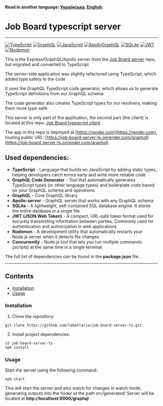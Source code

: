 **Read in another language: [Українська](README.ukr.md), [English](README.md).**

# Job Board typescript server

---

[![TypeScript](https://img.shields.io/badge/typescript-%23007ACC.svg?style=for-the-badge&logo=typescript&logoColor=white)](#)
[![GraphQL](https://img.shields.io/badge/GraphQl-E10098?style=for-the-badge&logo=graphql&logoColor=white)](#)
[![JavaScript](https://img.shields.io/badge/JavaScript-323330?style=for-the-badge&logo=javascript&logoColor=F7DF1E)](#)
[![ApolloGraphQL](https://img.shields.io/badge/-ApolloGraphQL-311C87?style=for-the-badge&logo=apollo-graphql)](#)
[![SQLite](https://img.shields.io/badge/sqlite-%2307405e.svg?style=for-the-badge&logo=sqlite&logoColor=white)](#)
[![JWT](https://img.shields.io/badge/JWT-black?style=for-the-badge&logo=JSON%20web%20tokens)](#)
[![Nodemon](https://img.shields.io/badge/NODEMON-%23323330.svg?style=for-the-badge&logo=nodemon&logoColor=%BBDEAD)](#)

This is the Express/GraphQL/Apollo server from the [Job Board server](https://github.com/labattaria/job-board-server) repo, but migrated and converted to TypeScript

The server-side application was slightly refactored using TypeScript, which added type safety to the code

It uses the GraphQL TypeScript code generator, which allows us to generate TypeScript definitions from our GraphQL schema

The code generator also creates TypeScript types for our resolvers, making them more type-safe

This server is only part of the application, the second part (the client) is located at this repo: [Job Board typescript client](https://github.com/labattaria/job-board-client-ts)

The app in this repo is deployed at [https://render.com](https://render.com), hosting public URL: [https://job-board-server-ts.onrender.com/graphql](https://job-board-server-ts.onrender.com/graphql)

## Used dependencies:

- **TypeScript** - Language that builds on JavaScript by adding static types, helping developers catch errors early and write more reliable code
- **GraphQL Code Generator** - Tool that automatically generates TypeScript types (or other language types) and boilerplate code based on your GraphQL schema and operations
- **GraphQL** - Core GraphQL library
- **Apollo-server** - GraphQL server that works with any GraphQL schema
- **SQLite** - A lightweight, self-contained SQL database engine. It stores the entire database in a single file
- **JWT (JSON Web Token)** - A compact, URL-safe token format used for securely transmitting information between parties. Commonly used for authentication and authorization in web applications
- **Nodemon** - A development utility that automatically restarts your Node.js server when it detects file changes
- **Concurrently** - Node.js tool that lets you run multiple commands (scripts) at the same time in a single terminal

The full list of dependencies can be found in the **package.json** file.

---

## Contents

- [Installation](#installation)
- [Usage](#usage)

### Installation

1. Clone the repository:

```shell
git clone https://github.com/labattaria/job-board-server-ts.git
```

2. Install project dependencies:

```shell
cd job-board-server-ts
npm install
```

### Usage

Start the server using the following command:

```shell
npm start
```

This will start the server and also watch for changes in watch mode, generating outputs into the folder at the path src/generated/
Server will be located at **http://localhost:9000/graphql**
